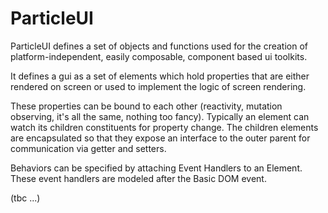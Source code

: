 # ParticleUI

ParticleUI defines a set of objects and functions used for the creation of platform-independent,
easily composable, component based ui toolkits.

It defines a gui as a set of elements which hold properties that are either rendered
on screen or used to implement the logic of screen rendering.

These properties can be bound to each other (reactivity, mutation observing, it's all the same, nothing too fancy).
Typically an element can watch its children constituents for property change.
The children elements are encapsulated so that they expose an interface to the outer parent for communication via getter and setters.

Behaviors can be specified by attaching Event Handlers to an Element.
These event handlers are modeled after the Basic DOM event.

(tbc ...)
